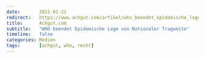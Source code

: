 ```yaml
---
date:       2021-01-21
redirect:   https://www.achgut.com/artikel/who_beendet_epidemische_lage_von_nationaler_tragweite
title:      Achgut.com
subtitle:   "WHO beendet Epidemische Lage von Nationaler Tragweite"
timeline:   false
categories: Medien
tags:       [achgut, who, recht]
---
```

